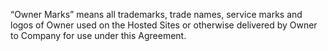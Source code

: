 “Owner Marks” means all trademarks, trade names, service marks and logos of Owner used on the Hosted Sites or otherwise delivered by Owner to Company for use under this Agreement.